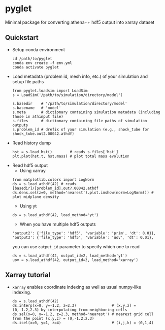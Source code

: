 # pyglet
Minimal package for converting athena++ hdf5 output into xarray dataset

## Quickstart
* Setup conda environment
  ```
  cd /path/to/pyglet
  conda env create -f env.yml
  conda activate pyglet
  ```
* Load metadata (problem id, mesh info, etc.) of your simulation and setup file paths
  ```
  from pyglet.loadsim import LoadSim
  s = LoadSim('/path/to/simulation/directory/model')
  
  s.basedir    # '/path/to/simulation/directory/model'
  s.basename   # 'model'
  s.meta       # dictionary containing simulation metadata (including those in athinput file)
  s.files      # dictionary containing file paths of simulation outputs
  s.problem_id # drefix of your simulation (e.g., shock_tube for shock_tube.out2.00042.athdf)
  ```
* Read history dump
  ```
  hst = s.load_hst()        # reads s.files['hst']
  plt.plot(hst.t, hst.mass) # plot total mass evolution
  ```
* Read hdf5 output
  - Using xarray
  ```
  from matplotlib.colors import LogNorm
  ds = s.load_athdf(42) # reads [basedir]/[problem_id].out?.00042.athdf
  ds.dens.sel(z=0, method='nearest').plot.imshow(norm=LogNorm()) # plot midplane density
  ```
  - Using yt
  ```
  ds = s.load_athdf(42, load_method='yt')
  ```
  - When you have multiple hdf5 outputs
  ```
  'output2': {'file_type': 'hdf5', 'variable': 'prim', 'dt': 0.01},
  'output3': {'file_type': 'hdf5', 'variable': 'uov', 'dt': 0.01},
  ```
  you can use `output_id` parameter to specify which one to read
  ```
  ds = s.load_athdf(42, output_id=2, load_method='yt')
  uov = s.load_athdf(42, output_id=3, load_method='xarray')
  ```

## Xarray tutorial
* `xarray` enables coordinate indexing as well as usual numpy-like indexing.
  ```
  ds = s.load_athdf(42)
  ds.interp(x=0, y=-1.2, z=2.3)                # (x,y,z) = (0,-1.2,2.3) by interpolating from neighboring cells
  ds.sel(x=0, y=-1.2, z=2.3, method='nearest') # nearest grid cell from the point (x,y,z) = (0,-1.2,2.3)
  ds.isel(x=0, y=1, z=4)                       # (i,j,k) = (0,1,4)
  ```
